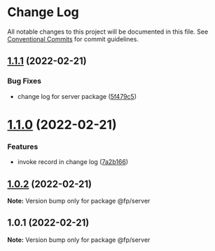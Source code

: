 # Change Log

All notable changes to this project will be documented in this file.
See [Conventional Commits](https://conventionalcommits.org) for commit guidelines.

## [1.1.1](https://github.com/university-works/transport-logistics/compare/v1.1.0...v1.1.1) (2022-02-21)


### Bug Fixes

* change log for server package ([5f479c5](https://github.com/university-works/transport-logistics/commit/5f479c55e526c6cdd98c3732fd75de8ff72d16e7))





# [1.1.0](https://github.com/university-works/transport-logistics/compare/v1.0.2...v1.1.0) (2022-02-21)


### Features

* invoke record in change log ([7a2b166](https://github.com/university-works/transport-logistics/commit/7a2b1668e93e7c8007d13b09d0e0eed0bdb1219a))





## [1.0.2](https://github.com/university-works/transport-logistics/compare/v1.0.1...v1.0.2) (2022-02-21)

**Note:** Version bump only for package @fp/server





## 1.0.1 (2022-02-21)

**Note:** Version bump only for package @fp/server
